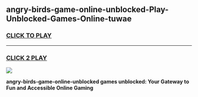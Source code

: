 
## angry-birds-game-online-unblocked-Play-Unblocked-Games-Online-tuwae
<h3>
<a href="https://premium76.site?title=angry-birds-game-online-unblocked&ref=25A">CLICK TO PLAY</a></h3>
<hr>

<h3>
<a href="https://premium76.site?title=angry-birds-game-online-unblocked&ref=25A">CLICK 2 PLAY</a>
  
</h3>

<a href="https://premium76.site?title=angry-birds-game-online-unblocked&ref=25A"><img src="https://clearcache.store/games.png"></a>


**angry-birds-game-online-unblocked games unblocked: Your Gateway to Fun and Accessible Online Gaming**
